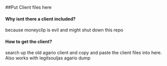 ##Put Client files here

#### Why isnt there a client included?
because moneyclip is evil and might shut down this repo

#### How to get the client?

search up the old agario client and copy and paste the client files into here. Also works with legitsouljas agario dump
